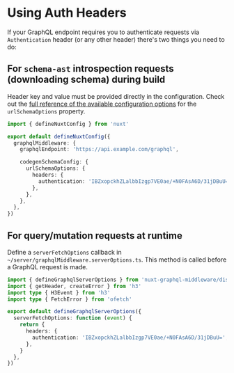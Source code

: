 # Using Auth Headers

If your GraphQL endpoint requires you to authenticate requests via
`Authentication` header (or any other header) there's two things you need to do:

## For `schema-ast` introspection requests (downloading schema) during build

Header key and value must be provided directly in the configuration. Check out
the
[full reference of the available configuration options](https://the-guild.dev/graphql/codegen/docs/config-reference/schema-field#supported-configuration)
for the `urlSchemaOptions` property.

```typescript
import { defineNuxtConfig } from 'nuxt'

export default defineNuxtConfig({
  graphqlMiddleware: {
    graphqlEndpoint: 'https://api.example.com/graphql',

    codegenSchemaConfig: {
      urlSchemaOptions: {
        headers: {
          authentication: 'IBZxopckhZLalbbIzgp7VE0ae/+N0FAsA6D/31jDBuU=',
        },
      },
    },
  },
})
```

## For query/mutation requests at runtime

Define a `serverFetchOptions` callback in
`~/server/graphqlMiddleware.serverOptions.ts`. This method is called before a
GraphQL request is made.

```typescript
import { defineGraphqlServerOptions } from 'nuxt-graphql-middleware/dist/runtime/serverOptions'
import { getHeader, createError } from 'h3'
import type { H3Event } from 'h3'
import type { FetchError } from 'ofetch'

export default defineGraphqlServerOptions({
  serverFetchOptions: function (event) {
    return {
      headers: {
        authentication: 'IBZxopckhZLalbbIzgp7VE0ae/+N0FAsA6D/31jDBuU=',
      },
    }
  },
})
```

